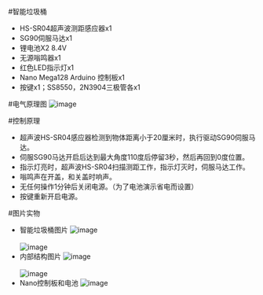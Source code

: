 #智能垃圾桶
* HS-SR04超声波测距感应器x1
* SG90伺服马达x1
* 锂电池X2 8.4V
* 无源嗡鸣器x1
* 红色LED指示灯x1
* Nano Mega128 Arduino 控制板x1
* 按键x1；SS8550，2N3904三极管各x1

#电气原理图
![image](https://dafeng1980.coding.net/p/dyi-xiaofaming/d/DIY_smart_trashbin/raw/master/Doc/smartSCH.png)  <br/>

#控制原理
* 超声波HS-SR04感应器检测到物体距离小于20厘米时，执行驱动SG90伺服马达。
* 伺服SG90马达开启后达到最大角度110度后停留3秒，然后再回到0度位置。
* 指示灯亮时，超声波HS-SR04扫描测距工作，指示灯灭时，伺服马达工作。
* 嗡鸣声在开盖，和关盖时响声。
* 无任何操作1分钟后关闭电源。（为了电池演示省电而设置）
* 按键重新开启电源。

#图片实物
* 智能垃圾桶图片
![image](https://dafeng1980.coding.net/p/dyi-xiaofaming/d/DIY_smart_trashbin/git/raw/master/Doc/smart2.png?tab=file)  <br/> <br/>
![image](https://dafeng1980.coding.net/p/dyi-xiaofaming/d/DIY_smart_trashbin/git/raw/master/Doc/smart1.png?tab=file)  <br/>
* 内部结构图片
![image](https://dafeng1980.coding.net/p/dyi-xiaofaming/d/DIY_smart_trashbin/git/raw/master/Doc/smart4.png?tab=file)  <br/> <br/>
![image](https://dafeng1980.coding.net/p/dyi-xiaofaming/d/DIY_smart_trashbin/git/raw/master/Doc/smart5.png?tab=file)  <br/>
* Nano控制板和电池
![image](https://dafeng1980.coding.net/p/dyi-xiaofaming/d/DIY_smart_trashbin/git/raw/master/Doc/smart3.png?tab=file)  <br/>
